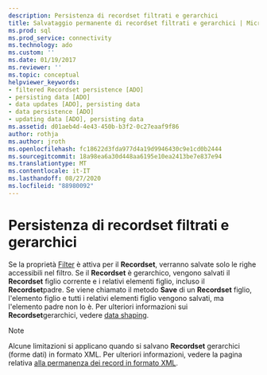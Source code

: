 ```yaml
---
description: Persistenza di recordset filtrati e gerarchici
title: Salvataggio permanente di recordset filtrati e gerarchici | Microsoft Docs
ms.prod: sql
ms.prod_service: connectivity
ms.technology: ado
ms.custom: ''
ms.date: 01/19/2017
ms.reviewer: ''
ms.topic: conceptual
helpviewer_keywords:
- filtered Recordset persistence [ADO]
- persisting data [ADO]
- data updates [ADO], persisting data
- data persistence [ADO]
- updating data [ADO], persisting data
ms.assetid: d01aeb4d-4e43-450b-b3f2-0c27eaaf9f86
author: rothja
ms.author: jroth
ms.openlocfilehash: fc18622d3fda977d4a19d9946430c9e1cd0b2444
ms.sourcegitcommit: 18a98ea6a30d448aa6195e10ea2413be7e837e94
ms.translationtype: MT
ms.contentlocale: it-IT
ms.lasthandoff: 08/27/2020
ms.locfileid: "88980092"
---
```

# <a name="persisting-filtered-and-hierarchical-recordsets"></a>Persistenza di recordset filtrati e gerarchici
Se la proprietà [Filter](../../../ado/reference/ado-api/filter-property.md) è attiva per il **Recordset**, verranno salvate solo le righe accessibili nel filtro. Se il **Recordset** è gerarchico, vengono salvati il **Recordset** figlio corrente e i relativi elementi figlio, incluso il **Recordset**padre. Se viene chiamato il metodo **Save** di un **Recordset** figlio, l'elemento figlio e tutti i relativi elementi figlio vengono salvati, ma l'elemento padre non lo è. Per ulteriori informazioni sui **Recordset**gerarchici, vedere [data shaping](../../../ado/guide/data/data-shaping.md).  
  
> [!NOTE]
>  Alcune limitazioni si applicano quando si salvano **Recordset** gerarchici (forme dati) in formato XML. Per ulteriori informazioni, vedere la pagina relativa [alla permanenza dei record in formato XML](../../../ado/guide/data/persisting-records-in-xml-format.md).
